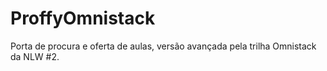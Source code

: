 # ProffyOmnistack

Porta de procura e oferta de aulas, versão avançada pela trilha Omnistack da NLW #2.
